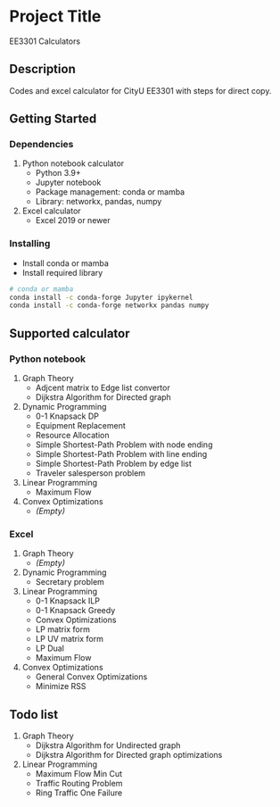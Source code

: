 # Project Title

EE3301 Calculators

## Description

Codes and excel calculator for CityU EE3301 with steps for direct copy.

## Getting Started

### Dependencies

1. Python notebook calculator
   * Python 3.9+
   * Jupyter notebook
   * Package management: conda or mamba
   * Library: networkx, pandas, numpy
2. Excel calculator
   * Excel 2019 or newer

### Installing

* Install conda or mamba
* Install required library

```bash
# conda or mamba
conda install -c conda-forge Jupyter ipykernel
conda install -c conda-forge networkx pandas numpy
```

## Supported calculator

### Python notebook

1. Graph Theory
    * Adjcent matrix to Edge list convertor
    * Dijkstra Algorithm for Directed graph
2. Dynamic Programming
    * 0-1 Knapsack DP
    * Equipment Replacement
    * Resource Allocation
    * Simple Shortest-Path Problem with node ending
    * Simple Shortest-Path Problem with line ending
    * Simple Shortest-Path Problem by edge list
    * Traveler salesperson problem
3. Linear Programming
    * Maximum Flow
4. Convex Optimizations
    * *(Empty)*

### Excel

1. Graph Theory
    * *(Empty)*
2. Dynamic Programming
    * Secretary problem
3. Linear Programming
    * 0-1 Knapsack ILP
    * 0-1 Knapsack Greedy
    * Convex Optimizations
    * LP matrix form
    * LP UV matrix form
    * LP Dual
    * Maximum Flow
4. Convex Optimizations
    * General Convex Optimizations
    * Minimize RSS

## Todo list

1. Graph Theory
    * Dijkstra Algorithm for Undirected graph
    * Dijkstra Algorithm for Directed graph optimizations
2. Linear Programming
    * Maximum Flow Min Cut
    * Traffic Routing Problem
    * Ring Traffic One Failure

<!-- ## Authors

Contributors names and contact info

ex. Name 
ex. [@Name](https://name.com) -->